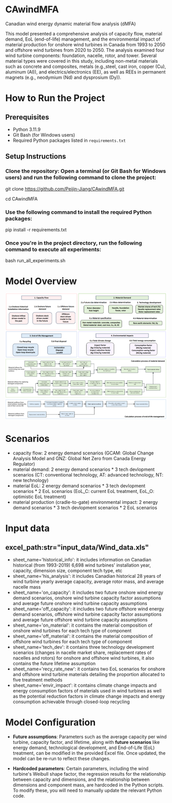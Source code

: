 # CAwindMFA
Canadian wind energy dynamic material flow analysis (dMFA)

This model presented a comprehensive analysis of capacity flow, material demand, EoL (end-of-life) management, and the environmental impact of material production for onshore wind turbines in Canada from 1993 to 2050 and offshore wind turbines from 2020 to 2050. The analysis examined four wind turbine components: foundation, nacelle, rotor, and tower. Several material types were covered in this study, including non-metal materials such as concrete and composites, metals (e.g.,steel, cast iron, copper (Cu), aluminum (Al)), and electrics/electronics (EE), as well as REEs in permanent magnets (e.g., neodymium (Nd) and dysprosium (Dy)). 

# How to Run the Project

## Prerequisites

- Python 3.11.9
- Git Bash (for Windows users)
- Required Python packages listed in `requirements.txt`

## Setup Instructions
### Clone the repository: Open a terminal (or Git Bash for Windows users) and run the following command to clone the project:

git clone https://github.com/Peijin-Jiang/CAwindMFA.git

cd CAwindMFA


### Use the following command to install the required Python packages:

pip install -r requirements.txt


### Once you're in the project directory, run the following command to execute all experiments:

bash run_all_experiments.sh


# Model Overview
![Alt text](model%20overview.png)

# Scenarios
- capacity flow: 2 energy demand scenarios (GCAM: Global Change Analysis Model and GNZ: Global Net Zero from Canada Energy Regulator)
- material demand: 2 energy demand scenarios * 3 tech devlopment scenarios (CT: conventional technology, AT: advanced technology, NT: new technology)
- material EoL: 2 energy demand scenarios * 3 tech devlopment scenarios * 2 EoL scenarios (EoL_C: current EoL treatment, EoL_O: optimistic EoL treatment)
- material production (cradle-to-gate) environmental impact: 2 energy demand scenarios * 3 tech devlopment scenarios * 2 EoL scenarios 

# Input data
## excel_path:str="input_data/Wind_data.xls"
- sheet_name='historical_info': it includes information on Canadian historical (from 1993-2019) 6,698 wind turbines' installation year, capacity, dimension size, component tech type, etc
- sheet_name='his_analysis': it includes Canadian historical 28 years of wind turbine yearly average capacity, average rotor mass, and average nacelle mass
- sheet_name='on_capacity': it includes two future onshore wind energy demand scenarios, onshore wind turbine capacity factor assumptions and average future onshore wind turbine capacity assumptions
- sheet_name='off_capacity': it includes two future offshore wind energy demand scenarios, offshore wind turbine capacity factor assumptions and average future offshore wind turbine capacity assumptions
- sheet_name='on_material': it contains the material composition of onshore wind turbines for each tech type of component
- sheet_name='off_material': it contains the material composition of offshore wind turbines for each tech type of component
- sheet_name='tech_dev': it contains three technology development scenarios (changes in nacelle market share, replacement rates of nacelles and rotors) for onshore and offshore wind turbines, it also contains the future lifetime assumption
- sheet_name='recy_rate_new': it contains two EoL scenarios for onshore and offshore wind turbine materials detailing the proportion allocated to five treatment methods
- sheet_name='envir_impact': it contains climate change impacts and energy consumption factors of materials used in wind turbines as well as the potential reduction factors in climate change impacts and energy consumption achievable through closed-loop recycling

# Model Configuration

- **Future assumptions**: Parameters such as the average capacity per wind turbine, capacity factor, and lifetime, along with **future scenarios** like energy demand, technological development, and End-of-Life (EoL) treatment, can be modified in the provided Excel file. Once updated, the model can be re-run to reflect these changes.

- **Hardcoded parameters**: Certain parameters, including the wind turbine's Weibull shape factor, the regression results for the relationship between capacity and dimensions, and the relationship between dimensions and component mass, are hardcoded in the Python scripts. To modify these, you will need to manually update the relevant Python code.


